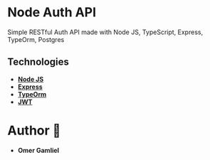 # Node Auth API

Simple RESTful Auth API made with Node JS, TypeScript, Express, TypeOrm, Postgres

## Technologies

- **[Node JS](https://github.com/nodejs/node)**
- **[Express](https://github.com/expressjs/express)**
- **[TypeOrm](https://github.com/typeorm/typeorm)**
- **[JWT](https://jwt.io/)**

# Author 🙋

- **Omer Gamliel**
